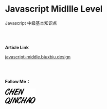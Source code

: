# Javascript Midllle Level

Javascript 中级基本知识点

<br>
<br>

**Article Link**

[javascript-middle.biuxbiu.design](http://javascript-middle.biuxbiu.design/)

<br>
<br>

**Follow Me：**

[![chenqinchao](img/chenqinchao.png "Chenqinchao")](http://www.biuxbiu.design/?_blank)